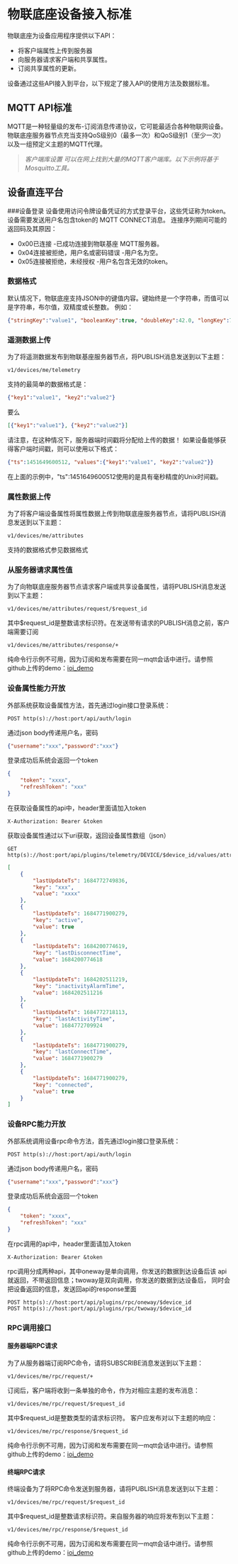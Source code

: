 # 物联底座设备接入标准
物联底座为设备应用程序提供以下API：
- 将客户端属性上传到服务器
- 向服务器请求客户端和共享属性。
- 订阅共享属性的更新。

设备通过这些API接入到平台，以下规定了接入API的使用方法及数据标准。

## MQTT API标准
MQTT是一种轻量级的发布-订阅消息传递协议，它可能最适合各种物联网设备。
物联底座服务器节点充当支持QoS级别0（最多一次）和QoS级别1（至少一次）以及一组预定义主题的MQTT代理。

>*客户端库设置
可以在网上找到大量的MQTT客户端库。以下示例将基于Mosquitto工具。*

## 设备直连平台
###设备登录
设备使用访问令牌设备凭证的方式登录平台，这些凭证称为token。
设备需要发送用户名包含token的 MQTT CONNECT消息。
连接序列期间可能的返回码及其原因：
- 0x00已连接 -已成功连接到物联基座 MQTT服务器。
- 0x04连接被拒绝，用户名或密码错误 -用户名为空。
- 0x05连接被拒绝，未经授权 -用户名包含无效的token。


### <span id="d">数据格式</spana>
默认情况下，物联底座支持JSON中的键值内容。键始终是一个字符串，而值可以是字符串，布尔值，双精度或长整数。
例如：
```json
{"stringKey":"value1", "booleanKey":true, "doubleKey":42.0, "longKey":73}
````
### 遥测数据上传
为了将遥测数据发布到物联基座服务器节点，将PUBLISH消息发送到以下主题：
```uri
v1/devices/me/telemetry
```
支持的最简单的数据格式是：
```json
{"key1":"value1", "key2":"value2"}
```
要么
```json
[{"key1":"value1"}, {"key2":"value2"}]
```
请注意，在这种情况下，服务器端时间戳将分配给上传的数据！
如果设备能够获得客户端时间戳，则可以使用以下格式：
```json
{"ts":1451649600512, "values":{"key1":"value1", "key2":"value2"}}
```
在上面的示例中，"ts":1451649600512使用的是具有毫秒精度的Unix时间戳。


### 属性数据上传
为了将客户端设备属性将属性数据上传到物联底座服务器节点，请将PUBLISH消息发送到以下主题：
```uri
v1/devices/me/attributes
```
支持的数据格式参见<a herf='#d'>数据格式</a>

### 从服务器请求属性值
为了向物联底座服务器节点请求客户端或共享设备属性，请将PUBLISH消息发送到以下主题：
```uri
v1/devices/me/attributes/request/$request_id
```
其中\$request_id是整数请求标识符。在发送带有请求的PUBLISH消息之前，客户端需要订阅
```uri
v1/devices/me/attributes/response/+
```
纯命令行示例不可用，因为订阅和发布需要在同一mqtt会话中进行。请参照github上传的demo：[ioi_demo](https://github.com/OS-H/iot/tree/main/iot_demo)

### 设备属性能力开放
外部系统获取设备属性方法，首先通过login接口登录系统：
```uri
POST http(s)://host:port/api/auth/login
```
通过json body传递用户名，密码
```json
{"username":"xxx","password":"xxx"}
```
登录成功后系统会返回一个token
```json
{
    "token": "xxxx",
    "refreshToken": "xxx"
}
```
在获取设备属性的api中，header里面请加入token
```uri
X-Authorization: Bearer &token
```
获取设备属性通过以下uri获取，返回设备属性数组（json）
```uri
GET http(s)://host:port/api/plugins/telemetry/DEVICE/$device_id/values/attributes
```
```json
[
    {
        "lastUpdateTs": 1684772749836,
        "key": "xxx",
        "value": "xxxx"
    },
    {
        "lastUpdateTs": 1684771900279,
        "key": "active",
        "value": true
    },
    {
        "lastUpdateTs": 1684200774619,
        "key": "lastDisconnectTime",
        "value": 1684200774618
    },
    {
        "lastUpdateTs": 1684202511219,
        "key": "inactivityAlarmTime",
        "value": 1684202511216
    },
    {
        "lastUpdateTs": 1684772718113,
        "key": "lastActivityTime",
        "value": 1684772709924
    },
    {
        "lastUpdateTs": 1684771900279,
        "key": "lastConnectTime",
        "value": 1684771900279
    },
    {
        "lastUpdateTs": 1684771900279,
        "key": "connected",
        "value": true
    }
]
```

### 设备RPC能力开放
外部系统调用设备rpc命令方法，首先通过login接口登录系统：
```uri
POST http(s)://host:port/api/auth/login
```
通过json body传递用户名，密码
```json
{"username":"xxx","password":"xxx"}
```
登录成功后系统会返回一个token
```json
{
    "token": "xxxx",
    "refreshToken": "xxx"
}
```
在rpc调用的api中，header里面请加入token
```uri
X-Authorization: Bearer &token
```
rpc调用分成两种api，其中oneway是单向调用，你发送的数据到达设备后该
api就返回，不带返回信息；twoway是双向调用，你发送的数据到达设备后，
同时会把设备返回的信息，发送回api的response里面
```uri
POST http(s)://host:port/api/plugins/rpc/oneway/$device_id
POST http(s)://host:port/api/plugins/rpc/twoway/$device_id
```

### RPC调用接口

#### 服务器端RPC请求
为了从服务器端订阅RPC命令，请将SUBSCRIBE消息发送到以下主题：
```uri
v1/devices/me/rpc/request/+
```
订阅后，客户端将收到一条单独的命令，作为对相应主题的发布消息：
```uri
v1/devices/me/rpc/request/$request_id
```
其中\$request_id是整数类型的请求标识符。
客户应发布对以下主题的响应：
```uri
v1/devices/me/rpc/response/$request_id
```
纯命令行示例不可用，因为订阅和发布需要在同一mqtt会话中进行。请参照github上传的demo：[ioi_demo](https://github.com/OS-H/iot/tree/main/iot_demo)

#### 终端RPC请求
终端设备为了将RPC命令发送到服务器，请将PUBLISH消息发送到以下主题：
```uri
v1/devices/me/rpc/request/$request_id
```
其中\$request_id是整数请求标识符。来自服务器的响应将发布到以下主题：
```uri
v1/devices/me/rpc/response/$request_id
```
纯命令行示例不可用，因为订阅和发布需要在同一mqtt会话中进行。请参照github上传的demo：[ioi_demo](https://github.com/OS-H/iot/tree/main/iot_demo)

